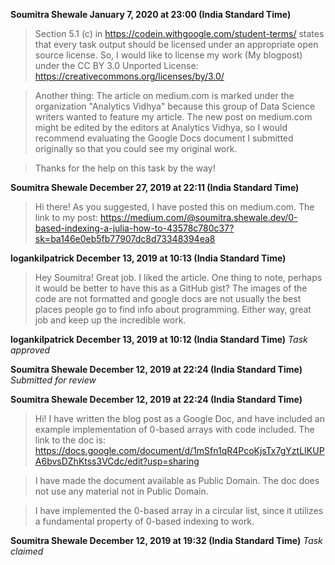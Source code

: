 **Soumitra Shewale January 7, 2020 at 23:00 (India Standard Time)**
> Section 5.1 (c) in https://codein.withgoogle.com/student-terms/ states that every task output should be licensed under an appropriate open source license. So, I would like to license my work (My blogpost) under the CC BY 3.0 Unported License: https://creativecommons.org/licenses/by/3.0/

> Another thing: The article on medium.com is marked under the organization "Analytics Vidhya" because this group of Data Science writers wanted to feature my article. The new post on medium.com might be edited by the editors at Analytics Vidhya, so I would recommend evaluating the Google Docs document I submitted originally so that you could see my original work.


> Thanks for the help on this task by the way!

**Soumitra Shewale December 27, 2019 at 22:11 (India Standard Time)**
> Hi there! As you suggested, I have posted this on medium.com. The link to my post: https://medium.com/@soumitra.shewale.dev/0-based-indexing-a-julia-how-to-43578c780c37?sk=ba146e0eb5fb77907dc8d73348394ea8

**logankilpatrick December 13, 2019 at 10:13 (India Standard Time)**
> Hey Soumitra! Great job. I liked the article. One thing to note, perhaps it would be better to have this as a GitHub gist? The images of the code are not formatted and google docs are not usually the best places people go to find info about programming. Either way, great job and keep up the incredible work.

**logankilpatrick December 13, 2019 at 10:12 (India Standard Time)**
_Task approved_

**Soumitra Shewale December 12, 2019 at 22:24 (India Standard Time)**
_Submitted for review_

**Soumitra Shewale December 12, 2019 at 22:24 (India Standard Time)**
> Hi! I have written the blog post as a Google Doc, and have included an example implementation of 0-based arrays with code included. The link to the doc is: https://docs.google.com/document/d/1mSfn1qR4PcoKjsTx7gYztLIKUPA6bvsDZhKtss3VCdc/edit?usp=sharing

> I have made the document available as Public Domain. The doc does not use any material not in Public Domain.

> I have implemented the 0-based array in a circular list, since it utilizes a fundamental property of 0-based indexing to work.

**Soumitra Shewale December 12, 2019 at 19:32 (India Standard Time)**
_Task claimed_
